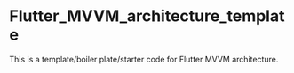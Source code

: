 # Flutter_MVVM_architecture_template
This is a template/boiler plate/starter code for Flutter MVVM architecture.
